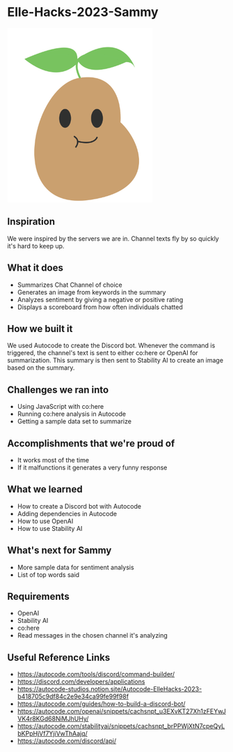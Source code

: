 # Elle-Hacks-2023-Sammy
<img src="image.png" alt="logo" height="400px">

## Inspiration
We were inspired by the servers we are in. Channel texts fly by so quickly it's hard to keep up.

## What it does
- Summarizes Chat Channel of choice
- Generates an image from keywords in the summary
- Analyzes sentiment by giving a negative or positive rating
- Displays a scoreboard from how often individuals chatted

## How we built it
We used Autocode to create the Discord bot. Whenever the command is triggered, the channel's text is sent to either co:here or OpenAI for summarization. This summary is then sent to Stability AI to create an image based on the summary.

## Challenges we ran into
- Using JavaScript with co:here
- Running co:here analysis in Autocode
- Getting a sample data set to summarize

## Accomplishments that we're proud of
- It works most of the time
- If it malfunctions it generates a very funny response

## What we learned
- How to create a Discord bot with Autocode
- Adding dependencies in Autocode
- How to use OpenAI
- How to use Stability AI

## What's next for Sammy
- More sample data for sentiment analysis
- List of top words said

## Requirements
- OpenAI
- Stability AI
- co:here
- Read messages in the chosen channel it's analyzing

## Useful Reference Links
- https://autocode.com/tools/discord/command-builder/
- https://discord.com/developers/applications
- https://autocode-studios.notion.site/Autocode-ElleHacks-2023-b418705c9df84c2e9e34ca99fe99f98f
- https://autocode.com/guides/how-to-build-a-discord-bot/
- https://autocode.com/openai/snippets/cachsnpt_u3EXvKT27Xh1zFEYwJVK4r8KGd68NiMJhUHy/
- https://autocode.com/stabilityai/snippets/cachsnpt_brPPWjXtN7cpeQyLbKPpHjVf7YjiVwThAajq/
- https://autocode.com/discord/api/
